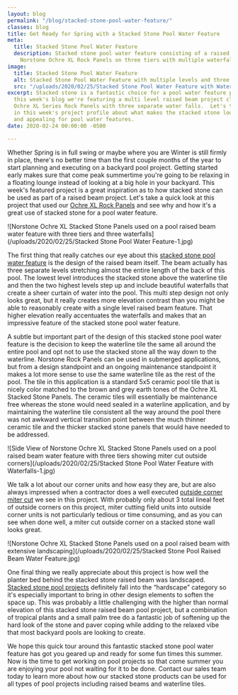 ```yaml
---
layout: blog
permalink: "/blog/stacked-stone-pool-water-feature/"
classes: blog
title: Get Ready for Spring with a Stacked Stone Pool Water Feature
meta:
  title: Stacked Stone Pool Water Feature
  description: Stacked stone pool water feature consisting of a raised beam clad with
    Norstone Ochre XL Rock Panels on three tiers with multiple waterfalls.
image:
  title: Stacked Stone Pool Water Feature
  alt: Stacked Stone Pool Water Feature with multiple levels and three waterfalls
  src: "/uploads/2020/02/25/Stacked Stone Pool Water Feature with Waterfalls.jpg"
excerpt: Stacked stone is a fantastic choice for a pool water feature project.  In
  this week's blog we're featuring a multi level raised beam project clad in Norstone
  Ochre XL Series Rock Panels with three separate water falls.  Let's take a week
  in this week's project profile about what makes the stacked stone look so classic
  and appealing for pool water features.
date: 2020-02-24 00:00:00 -0500

---
```

Whether Spring is in full swing or maybe where you are Winter is still firmly in place, there's no better time than the first couple months of the year to start planning and executing on a backyard pool project. Getting started early makes sure that come peak summertime you're going to be relaxing in a floating lounge instead of looking at a big hole in your backyard. This week's featured project is a great inspiration as to how stacked stone can be used as part of a raised beam project. Let's take a quick look at this project that used our [Ochre XL Rock Panels](https://www.norstoneusa.com/products/thin-stone-veneer-panels/ochre/) and see why and how it's a great use of stacked stone for a pool water feature.

![Norstone Ochre XL Stacked Stone Panels used on a pool raised beam water feature with three tiers and three waterfalls](/uploads/2020/02/25/Stacked Stone Pool Water Feature-1.jpg)

The first thing that really catches our eye about this [stacked stone pool water feature](https://www.norstoneusa.com/blog/summer-s-here-jump-into-these-amazing-pools-designed-with-stacked-stone/) is the design of the raised beam itself. The beam actually has three separate levels stretching almost the entire length of the back of this pool. The lowest level introduces the stacked stone above the waterline tile and then the two highest levels step up and include beautiful waterfalls that create a sheer curtain of water into the pool. This multi step design not only looks great, but it really creates more elevation contrast than you might be able to reasonably create with a single level raised beam feature. That higher elevation really accentuates the waterfalls and makes that an impressive feature of the stacked stone pool water feature.

A subtle but important part of the design of this stacked stone pool water feature is the decision to keep the waterline tile the same all around the entire pool and opt not to use the stacked stone all the way down to the waterline. Norstone Rock Panels can be used in submerged applications, but from a design standpoint and an ongoing maintenance standpoint it makes a lot more sense to use the same waterline tile as the rest of the pool. The tile in this application is a standard 5x5 ceramic pool tile that is nicely color matched to the brown and grey earth tones of the Ochre XL Stacked Stone Panels. The ceramic tiles will essentially be maintenance free whereas the stone would need sealed in a waterline application, and by maintaining the waterline tile consistent all the way around the pool there was not awkward vertical transition point between the much thinner ceramic tile and the thicker stacked stone panels that would have needed to be addressed.

![Side View of Norstone Ochre XL Stacked Stone Panels used on a pool raised beam water feature with three tiers showing miter cut outside corners](/uploads/2020/02/25/Stacked Stone Pool Water Feature with Waterfalls-1.jpg)

We talk a lot about our corner units and how easy they are, but are also always impressed when a contractor does a well executed [outside corner miter cut](https://www.norstoneusa.com/blog/miter-cut-vs-corner-unit/) we see in this project. With probably only about 3 total lineal feet of outside corners on this project, miter cutting field units into outside corner units is not particularly tedious or time consuming, and as you can see when done well, a miter cut outside corner on a stacked stone wall looks great.

![Norstone Ochre XL Stacked Stone Panels used on a pool raised beam with extensive landscaping](/uploads/2020/02/25/Stacked Stone Pool Raised Beam Water Feature.jpg)

One final thing we really appreciate about this project is how well the planter bed behind the stacked stone raised beam was landscaped. [Stacked stone pool projects](https://www.norstoneusa.com/gallery/application/pools/) definitely fall into the “hardscape” category so it's especially important to bring in other design elements to soften the space up. This was probably a little challenging with the higher than normal elevation of this stacked stone raised beam pool project, but a combination of tropical plants and a small palm tree do a fantastic job of softening up the hard look of the stone and paver coping while adding to the relaxed vibe that most backyard pools are looking to create.

We hope this quick tour around this fantastic stacked stone pool water feature has got you geared up and ready for some fun times this summer. Now is the time to get working on pool projects so that come summer you are enjoying your pool not waiting for it to be done. Contact our sales team today to learn more about how our stacked stone products can be used for all types of pool projects including raised beams and waterline tiles.